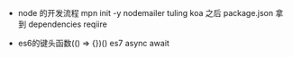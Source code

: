 - node 的开发流程 
  mpn init -y
  nodemailer tuling koa
  之后 package.json 拿到 dependencies
  reqiire


- es6的键头函数(()  =>  {})()
  es7 async await 
  
  
